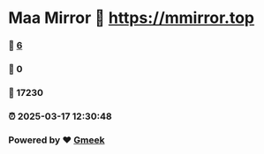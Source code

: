 # Maa Mirror :link: https://mmirror.top 
### :page_facing_up: [6](https://mmirror.top/tag.html) 
### :speech_balloon: 0 
### :hibiscus: 17230 
### :alarm_clock: 2025-03-17 12:30:48 
### Powered by :heart: [Gmeek](https://github.com/Meekdai/Gmeek)
